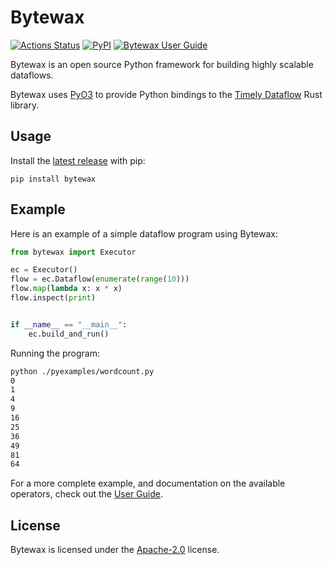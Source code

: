 # Bytewax

[![Actions Status](https://github.com/bytewax/bytewax/CI/badge.svg)](https://github.com/bytewax/bytewax/actions)
[![PyPI](https://img.shields.io/pypi/v/bytewax.svg?style=flat-square)](https://pypi.org/project/bytewax/)
[![Bytewax User Guide](https://img.shields.io/badge/user-guide-brightgreen?style=flat-square)](https://docs.bytewax.io/)

Bytewax is an open source Python framework for building highly scalable dataflows.

Bytewax uses [PyO3](https://github.com/PyO3/pyo3/) to provide Python bindings to the [Timely Dataflow](https://timelydataflow.github.io/timely-dataflow/) Rust library.

## Usage

Install the [latest release](https://github.com/bytewax/bytewax/releases/latest) with pip:

```shell
pip install bytewax
```

## Example

Here is an example of a simple dataflow program using Bytewax:

``` python
from bytewax import Executor

ec = Executor()
flow = ec.Dataflow(enumerate(range(10)))
flow.map(lambda x: x * x)
flow.inspect(print)


if __name__ == "__main__":
    ec.build_and_run()
```

Running the program:

``` bash
python ./pyexamples/wordcount.py
0
1
4
9
16
25
36
49
81
64
```

For a more complete example, and documentation on the available operators, check out the [User Guide](https://docs.bytewax.io/).

## License

Bytewax is licensed under the [Apache-2.0](https://opensource.org/licenses/APACHE-2.0) license.
